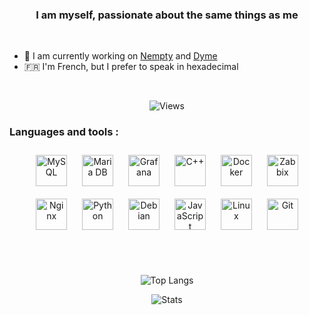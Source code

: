 
  
### <div align="center">I am myself, passionate about the same things as me</div>  
  

<br/>  

- 🔭 I am currently working on [Nempty](https://github.com/Nempty) and [Dyme](https://dyme.tk)
- 🇫🇷 I'm French, but I prefer to speak in hexadecimal

<br/>
<p align="center">
<img src="https://komarev.com/ghpvc/?username=vilerio&style=flat" alt="Views">
</p>

<h3 align="left">Languages and tools :</h3>

<div align="center">  
<a href="https://www.mysql.com/" target="_blank"><img style="margin: 10px" src="https://profilinator.rishav.dev/skills-assets/mysql-original-wordmark.svg" alt="MySQL" height="50" /></a>  
<a href="https://mariadb.org/" target="_blank"><img style="margin: 10px" src="https://profilinator.rishav.dev/skills-assets/mariadb.png" alt="Maria DB" height="50" /></a>  
<a href="https://grafana.com/" target="_blank"><img style="margin: 10px" src="https://profilinator.rishav.dev/skills-assets/grafana.png" alt="Grafana" height="50" /></a>  
<a href="https://www.cplusplus.com/" target="_blank"><img style="margin: 10px" src="https://profilinator.rishav.dev/skills-assets/cplusplus-original.svg" alt="C++" height="50" /></a>  
<a href="https://www.docker.com/" target="_blank"><img style="margin: 10px" src="https://profilinator.rishav.dev/skills-assets/docker-original-wordmark.svg" alt="Docker" height="50" /></a>  
<a href="https://www.zabbix.com/" target="_blank"><img style="margin: 10px" src="https://softwarereviews.s3.amazonaws.com/production/favicons/offerings/4317/original/Zabbix_icon.png" alt="Zabbix" height="50" /></a>  
<a href="https://www.nginx.com/" target="_blank"><img style="margin: 10px" src="https://profilinator.rishav.dev/skills-assets/nginx-original.svg" alt="Nginx" height="50" /></a>  
<a href="https://www.python.org/" target="_blank"><img style="margin: 10px" src="https://profilinator.rishav.dev/skills-assets/python-original.svg" alt="Python" height="50" /></a>  
<a href="https://www.debian.org/" target="_blank"><img style="margin: 10px" src="https://upload.wikimedia.org/wikipedia/commons/thumb/6/66/Openlogo-debianV2.svg/967px-Openlogo-debianV2.svg.png" alt="Debian" height="50" /></a>  
<a href="https://www.javascript.com/" target="_blank"><img style="margin: 10px" src="https://profilinator.rishav.dev/skills-assets/javascript-original.svg" alt="JavaScript" height="50" /></a>  
<a href="https://www.linux.org/" target="_blank"><img style="margin: 10px" src="https://profilinator.rishav.dev/skills-assets/linux-original.svg" alt="Linux" height="50" /></a>  
<a href="https://git-scm.com/" target="_blank"><img style="margin: 10px" src="https://www.vectorlogo.zone/logos/git-scm/git-scm-icon.svg" alt="Git" height="50" /></a>  
</div>

<br/> <br/>

<p align="center">
<img src="https://github-readme-stats.vercel.app/api/top-langs/?username=vilerio&layout=compact&theme=tokyonight&exclude_repo=hjs-cpp,Wings-install-script-for-OpenVZ,Scolengo-api-Mock" alt="Top Langs">
</p>

<p align="center">
<img src="https://github-readme-stats.vercel.app/api?username=vilerio&count_private=true&show_icons=true&theme=tokyonight" alt="Stats">
</p>
